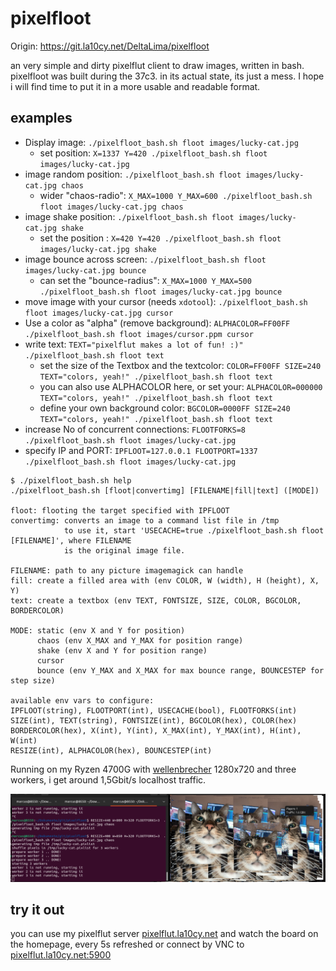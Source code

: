 # pixelfloot

Origin: https://git.la10cy.net/DeltaLima/pixelfloot

an very simple and dirty pixelflut client to draw images, written in bash.
pixelfloot was built during the 37c3. in its actual state, its just a mess. I hope i will find time to put it in a more usable and readable format. 

## examples

- Display image: `./pixelfloot_bash.sh floot images/lucky-cat.jpg`
  - set position: `X=1337 Y=420 ./pixelfloot_bash.sh floot images/lucky-cat.jpg`
- image random position: `./pixelfloot_bash.sh floot images/lucky-cat.jpg chaos`
  - wider "chaos-radio": `X_MAX=1000 Y_MAX=600 ./pixelfloot_bash.sh floot images/lucky-cat.jpg chaos`
- image shake position: `./pixelfloot_bash.sh floot images/lucky-cat.jpg shake`
  - set the position  : `X=420 Y=420 ./pixelfloot_bash.sh floot images/lucky-cat.jpg shake`
- image bounce across screen: `./pixelfloot_bash.sh floot images/lucky-cat.jpg bounce`
  - can set the "bounce-radius": `X_MAX=1000 Y_MAX=500 ./pixelfloot_bash.sh floot images/lucky-cat.jpg bounce`
- move image with your cursor (needs `xdotool`): `./pixelfloot_bash.sh floot images/lucky-cat.jpg cursor`
- Use a color as "alpha" (remove background): `ALPHACOLOR=FF00FF ./pixelfloot_bash.sh floot images/cursor.ppm cursor`
- write text: `TEXT="pixelflut makes a lot of fun! :)" ./pixelfloot_bash.sh floot text`
  - set the size of the Textbox and the textcolor: `COLOR=FF00FF SIZE=240 TEXT="colors, yeah!" ./pixelfloot_bash.sh floot text`
  - you can also use ALPHACOLOR here, or set your: `ALPHACOLOR=000000 TEXT="colors, yeah!" ./pixelfloot_bash.sh floot text`
  - define your own background color: `BGCOLOR=0000FF SIZE=240 TEXT="colors, yeah!" ./pixelfloot_bash.sh floot text`
- increase No of concurrent connections: `FLOOTFORKS=8 ./pixelfloot_bash.sh floot images/lucky-cat.jpg`
- specify IP and PORT: `IPFLOOT=127.0.0.1 FLOOTPORT=1337 ./pixelfloot_bash.sh floot images/lucky-cat.jpg`

```shell
$ ./pixelfloot_bash.sh help
./pixelfloot_bash.sh [floot|convertimg] [FILENAME|fill|text] ([MODE])

floot: flooting the target specified with IPFLOOT
convertimg: converts an image to a command list file in /tmp
            to use it, start 'USECACHE=true ./pixelfloot_bash.sh floot [FILENAME]', where FILENAME
            is the original image file.

FILENAME: path to any picture imagemagick can handle
fill: create a filled area with (env COLOR, W (width), H (height), X, Y)
text: create a textbox (env TEXT, FONTSIZE, SIZE, COLOR, BGCOLOR, BORDERCOLOR)

MODE: static (env X and Y for position)
      chaos (env X_MAX and Y_MAX for position range)
      shake (env X and Y for position range)
      cursor
      bounce (env Y_MAX and X_MAX for max bounce range, BOUNCESTEP for step size)

available env vars to configure:
IPFLOOT(string), FLOOTPORT(int), USECACHE(bool), FLOOTFORKS(int)
SIZE(int), TEXT(string), FONTSIZE(int), BGCOLOR(hex), COLOR(hex)
BORDERCOLOR(hex), X(int), Y(int), X_MAX(int), Y_MAX(int), H(int), W(int)
RESIZE(int), ALPHACOLOR(hex), BOUNCESTEP(int)
```

Running on my Ryzen 4700G with [wellenbrecher](https://github.com/bits0rcerer/wellenbrecher) 1280x720 and three workers,
i get around 1,5Gbit/s localhost traffic.

![pixelfloot screenshot](demo/screenshot_pixelfloot.png)

## try it out

you can use my pixelflut server [pixelflut.la10cy.net](http://pixelflut.la10cy.net) and watch the board on the homepage, every 5s refreshed or connect by VNC to [pixelflut.la10cy.net:5900](vnc://pixelflut.la10cy.net:5900)
